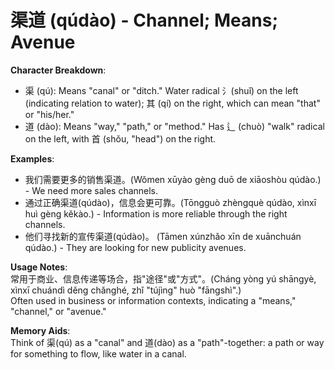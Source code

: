 # **渠道 (qúdào) - Channel; Means; Avenue**

**Character Breakdown**:  
- 渠 (qú): Means "canal" or "ditch." Water radical 氵(shuǐ) on the left (indicating relation to water); 其 (qí) on the right, which can mean "that" or "his/her."  
- 道 (dào): Means "way," "path," or "method." Has 辶 (chuò) "walk" radical on the left, with 首 (shǒu, "head") on the right.

**Examples**:  
- 我们需要更多的销售渠道。(Wǒmen xūyào gèng duō de xiāoshòu qúdào.) - We need more sales channels.  
- 通过正确渠道(qúdào)，信息会更可靠。(Tōngguò zhèngquè qúdào, xìnxī huì gèng kěkào.) - Information is more reliable through the right channels.  
- 他们寻找新的宣传渠道(qúdào)。 (Tāmen xúnzhǎo xīn de xuānchuán qúdào.) - They are looking for new publicity avenues.

**Usage Notes**:  
常用于商业、信息传递等场合，指"途径"或"方式"。(Cháng yòng yú shāngyè, xìnxī chuándì děng chǎnghé, zhǐ "tújìng" huò "fāngshì".)  
Often used in business or information contexts, indicating a "means," "channel," or "avenue."

**Memory Aids**:  
Think of 渠(qú) as a "canal" and 道(dào) as a "path"-together: a path or way for something to flow, like water in a canal.